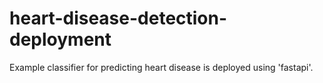 # heart-disease-detection-deployment
Example classifier for predicting heart disease is deployed using 'fastapi'.
